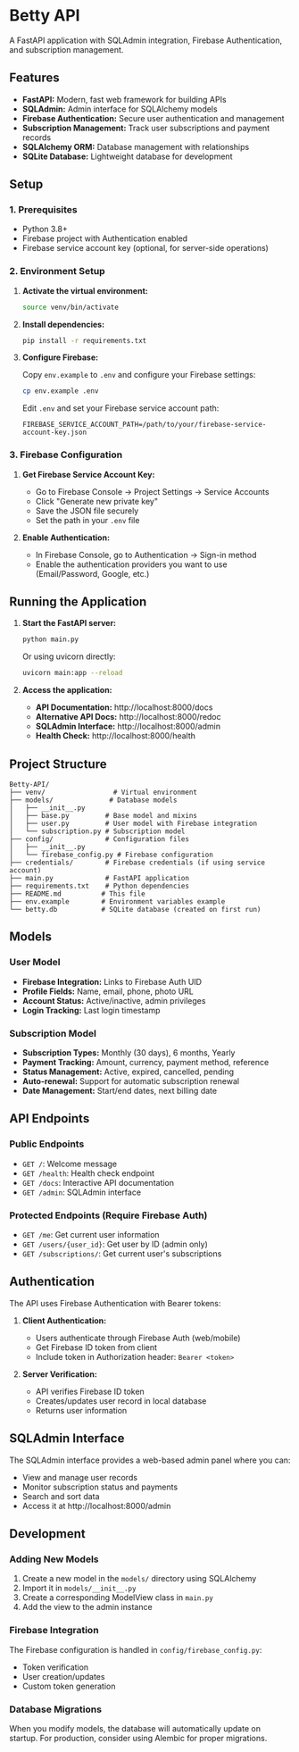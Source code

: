 # Betty API

A FastAPI application with SQLAdmin integration, Firebase Authentication, and subscription management.

## Features

- **FastAPI:** Modern, fast web framework for building APIs
- **SQLAdmin:** Admin interface for SQLAlchemy models
- **Firebase Authentication:** Secure user authentication and management
- **Subscription Management:** Track user subscriptions and payment records
- **SQLAlchemy ORM:** Database management with relationships
- **SQLite Database:** Lightweight database for development

## Setup

### 1. Prerequisites

- Python 3.8+
- Firebase project with Authentication enabled
- Firebase service account key (optional, for server-side operations)

### 2. Environment Setup

1. **Activate the virtual environment:**
   ```bash
   source venv/bin/activate
   ```

2. **Install dependencies:**
   ```bash
   pip install -r requirements.txt
   ```

3. **Configure Firebase:**
   
   Copy `env.example` to `.env` and configure your Firebase settings:
   ```bash
   cp env.example .env
   ```
   
   Edit `.env` and set your Firebase service account path:
   ```
   FIREBASE_SERVICE_ACCOUNT_PATH=/path/to/your/firebase-service-account-key.json
   ```

### 3. Firebase Configuration

1. **Get Firebase Service Account Key:**
   - Go to Firebase Console → Project Settings → Service Accounts
   - Click "Generate new private key"
   - Save the JSON file securely
   - Set the path in your `.env` file

2. **Enable Authentication:**
   - In Firebase Console, go to Authentication → Sign-in method
   - Enable the authentication providers you want to use (Email/Password, Google, etc.)

## Running the Application

1. **Start the FastAPI server:**
   ```bash
   python main.py
   ```
   
   Or using uvicorn directly:
   ```bash
   uvicorn main:app --reload
   ```

2. **Access the application:**
   - **API Documentation:** http://localhost:8000/docs
   - **Alternative API Docs:** http://localhost:8000/redoc
   - **SQLAdmin Interface:** http://localhost:8000/admin
   - **Health Check:** http://localhost:8000/health

## Project Structure

```
Betty-API/
├── venv/                 # Virtual environment
├── models/              # Database models
│   ├── __init__.py
│   ├── base.py         # Base model and mixins
│   ├── user.py         # User model with Firebase integration
│   └── subscription.py # Subscription model
├── config/             # Configuration files
│   ├── __init__.py
│   └── firebase_config.py # Firebase configuration
├── credentials/        # Firebase credentials (if using service account)
├── main.py             # FastAPI application
├── requirements.txt    # Python dependencies
├── README.md          # This file
├── env.example        # Environment variables example
└── betty.db           # SQLite database (created on first run)
```

## Models

### User Model
- **Firebase Integration:** Links to Firebase Auth UID
- **Profile Fields:** Name, email, phone, photo URL
- **Account Status:** Active/inactive, admin privileges
- **Login Tracking:** Last login timestamp

### Subscription Model
- **Subscription Types:** Monthly (30 days), 6 months, Yearly
- **Payment Tracking:** Amount, currency, payment method, reference
- **Status Management:** Active, expired, cancelled, pending
- **Auto-renewal:** Support for automatic subscription renewal
- **Date Management:** Start/end dates, next billing date

## API Endpoints

### Public Endpoints
- `GET /`: Welcome message
- `GET /health`: Health check endpoint
- `GET /docs`: Interactive API documentation
- `GET /admin`: SQLAdmin interface

### Protected Endpoints (Require Firebase Auth)
- `GET /me`: Get current user information
- `GET /users/{user_id}`: Get user by ID (admin only)
- `GET /subscriptions/`: Get current user's subscriptions

## Authentication

The API uses Firebase Authentication with Bearer tokens:

1. **Client Authentication:**
   - Users authenticate through Firebase Auth (web/mobile)
   - Get Firebase ID token from client
   - Include token in Authorization header: `Bearer <token>`

2. **Server Verification:**
   - API verifies Firebase ID token
   - Creates/updates user record in local database
   - Returns user information

## SQLAdmin Interface

The SQLAdmin interface provides a web-based admin panel where you can:
- View and manage user records
- Monitor subscription status and payments
- Search and sort data
- Access it at http://localhost:8000/admin

## Development

### Adding New Models

1. Create a new model in the `models/` directory using SQLAlchemy
2. Import it in `models/__init__.py`
3. Create a corresponding ModelView class in `main.py`
4. Add the view to the admin instance

### Firebase Integration

The Firebase configuration is handled in `config/firebase_config.py`:
- Token verification
- User creation/updates
- Custom token generation

### Database Migrations

When you modify models, the database will automatically update on startup. For production, consider using Alembic for proper migrations. 